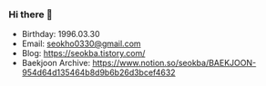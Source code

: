 ### Hi there 👋

- Birthday: 1996.03.30
- Email: seokho0330@gmail.com
- Blog: https://seokba.tistory.com/
- Baekjoon Archive: https://www.notion.so/seokba/BAEKJOON-954d64d135464b8d9b6b26d3bcef4632
